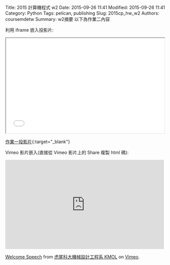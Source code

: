Title: 2015 計算機程式 w2
Date: 2015-09-26 11:41
Modified: 2015-09-26 11:41
Category: Python
Tags: pelican, publishing
Slug: 2015cp_hw_w2
Authors: coursemdetw
Summary: w2摘要
以下為作業二內容

利用 iframe 嵌入投影片:

<iframe src="w2.html" width="500" height="300"></iframe>

[作業一投影片](w2.html){:target="_blank"}

Vimeo 影片嵌入(直接從 Vimeo 影片上的 Share 複製 html 碼):

<iframe src="https://player.vimeo.com/video/137724068" width="500" height="281" frameborder="0" webkitallowfullscreen mozallowfullscreen allowfullscreen></iframe> <p><a href="https://vimeo.com/137724068">Welcome Speech</a> from <a href="https://vimeo.com/user24079973">虎尾科大機械設計工程系 KMOL</a> on <a href="https://vimeo.com">Vimeo</a>.</p>
